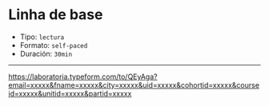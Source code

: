 # Linha de base

* Tipo: `lectura`
* Formato: `self-paced`
* Duración: `30min`

***

https://laboratoria.typeform.com/to/QEyAga?email=xxxxx&fname=xxxxx&city=xxxxx&uid=xxxxx&cohortid=xxxxx&courseid=xxxxx&unitid=xxxxx&partid=xxxxx

